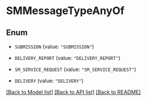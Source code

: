 # SMMessageTypeAnyOf

## Enum


* `SUBMISSION` (value: `"SUBMISSION"`)

* `DELIVERY_REPORT` (value: `"DELIVERY_REPORT"`)

* `SM_SERVICE_REQUEST` (value: `"SM_SERVICE_REQUEST"`)

* `DELIVERY` (value: `"DELIVERY"`)


[[Back to Model list]](../README.md#documentation-for-models) [[Back to API list]](../README.md#documentation-for-api-endpoints) [[Back to README]](../README.md)


